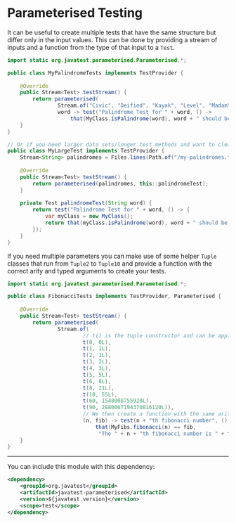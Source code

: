 # Parameterised Testing

It can be useful to create multiple tests that have the same structure but differ only in the input values. This can be 
done by providing a stream of inputs and a function from the type of that input to a `Test`.

```java
import static org.javatest.parameterised.Parameterised.*;

public class MyPalindromeTests implements TestProvider {
    
    @Override
    public Stream<Test> testStream() {
        return parameterised(
                Stream.of("Civic", "Deified", "Kayak", "Level", "Madam"),
                word -> test("Palindrome Test for " + word, () ->
                    that(MyClass.isPalindrome(word), word + " should be a palindrome")));
    }
}

// Or if you need larger data sets/longer test methods and want to clean up the code:
public class MyLargeTest implements TestProvider {
    Stream<String> palindromes = Files.lines(Path.of("/my-palindromes.txt"));
    
    @Override
    public Stream<Test> testStream() {
        return parameterised(palindromes, this::palindromeTest);
    }
    
    private Test palindromeTest(String word) {
        return test("Palindrome Test for " + word, () -> {
            var myClass = new MyClass();
            return that(myClass.isPalindrome(word), word + " should be a palindrome"); 
        }); 
    }
}
```

If you need multiple parameters you can make use of some helper `Tuple` classes that run from `Tuple2` to `Tuple10`
and provide a function with the correct arity and typed arguments to create your tests.

```java
import static org.javatest.parameterised.Parameterised.*;

public class FibonacciTests implements TestProvider, Parameterised {
    
    @Override
    public Stream<Test> testStream() {
        return parameterised(
                Stream.of(
                        // t() is the tuple constructor and can be applied to up to 10 arguments
                        t(0, 0L),
                        t(1, 1L),
                        t(2, 1L),
                        t(3, 2L),
                        t(4, 3L),
                        t(5, 5L),
                        t(6, 8L),
                        t(8, 21L),
                        t(10, 55L),
                        t(60, 1548008755920L),
                        t(90, 2880067194370816120L)),
                        // We then create a function with the same arity and types as our tuples
                        (n, fib) -> test(n + "th fibonacci number", () ->
                            that(MyFibs.fibonacci(n) == fib,
                             "The " + n + "th fibonacci number is " + fib)));
    }
}
```

_______

You can include this module with this dependency: 

```xml
<dependency>
    <groupId>org.javatest</groupId>
    <artifactId>javatest-parameterised</artifactId>
    <version>${javatest.version}</version>
    <scope>test</scope>
</dependency>
```
